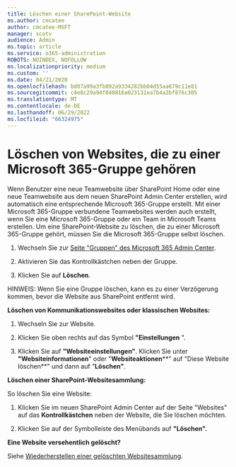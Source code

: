```yaml
---
title: Löschen einer SharePoint-Website
ms.author: cmcatee
author: cmcatee-MSFT
manager: scotv
audience: Admin
ms.topic: article
ms.service: o365-administration
ROBOTS: NOINDEX, NOFOLLOW
ms.localizationpriority: medium
ms.custom: ''
ms.date: 04/21/2020
ms.openlocfilehash: bd07a99a3fb092a9334282bb04d55aa679c11e81
ms.sourcegitcommit: c4e8c29a94f840816a023131ea7b4a2bf876c305
ms.translationtype: MT
ms.contentlocale: de-DE
ms.lasthandoff: 06/29/2022
ms.locfileid: "66324975"
---
```

# <a name="delete-sites-that-belong-to-a-microsoft-365-group"></a>Löschen von Websites, die zu einer Microsoft 365-Gruppe gehören

Wenn Benutzer eine neue Teamwebsite über SharePoint Home oder eine neue Teamwebsite aus dem neuen SharePoint Admin Center erstellen, wird automatisch eine entsprechende Microsoft 365-Gruppe erstellt. Mit einer Microsoft 365-Gruppe verbundene Teamwebsites werden auch erstellt, wenn Sie eine Microsoft 365-Gruppe oder ein Team in Microsoft Teams erstellen. Um eine SharePoint-Website zu löschen, die zu einer Microsoft 365-Gruppe gehört, müssen Sie die Microsoft 365-Gruppe selbst löschen. 
  
1. Wechseln Sie zur [Seite "Gruppen" des Microsoft 365 Admin Center](https://admin.microsoft.com/adminportal/home?ref=groups).
    
2. Aktivieren Sie das Kontrollkästchen neben der Gruppe.
    
3. Klicken Sie auf **Löschen**.
    
HINWEIS: Wenn Sie eine Gruppe löschen, kann es zu einer Verzögerung kommen, bevor die Website aus SharePoint entfernt wird.
  
**Löschen von Kommunikationswebsites oder klassischen Websites:**

1. Wechseln Sie zur Website.
  
2. Klicken Sie oben rechts auf das Symbol **"Einstellungen** ". 
  
3. Klicken Sie auf **"Websiteeinstellungen"**. Klicken Sie unter **"Websiteinformationen**" oder "**Websiteaktionen****" auf "Diese Website löschen**" und dann auf "**Löschen"**.
  
**Löschen einer SharePoint-Websitesammlung:**

So löschen Sie eine Website:
  
1. Klicken Sie im neuen SharePoint Admin Center auf der Seite "Websites" auf das **Kontrollkästchen** neben der Website, die Sie löschen möchten. 
    
2. Klicken Sie auf der Symbolleiste des Menübands auf **"Löschen".**
    
**Eine Website versehentlich gelöscht?**

Siehe [Wiederherstellen einer gelöschten Websitesammlung](https://go.microsoft.com/fwlink/?linkid=867660).
  


